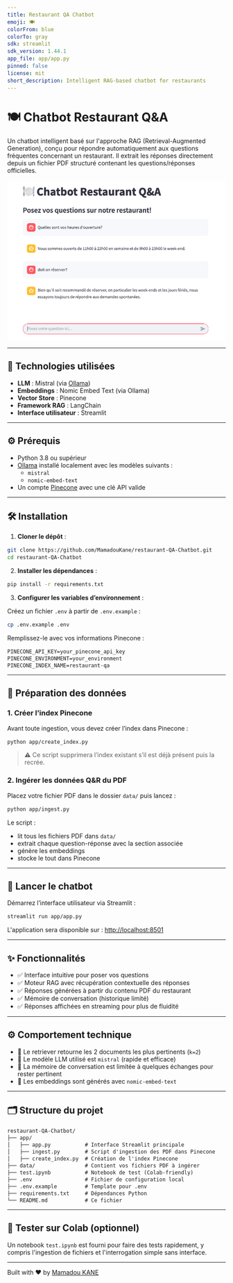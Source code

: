```yaml
---
title: Restaurant QA Chatbot
emoji: 🍽️
colorFrom: blue
colorTo: gray
sdk: streamlit
sdk_version: 1.44.1
app_file: app/app.py
pinned: false
license: mit
short_description: Intelligent RAG-based chatbot for restaurants
---
```


# 🍽️ Chatbot Restaurant Q&A

Un chatbot intelligent basé sur l'approche RAG (Retrieval-Augmented Generation), conçu pour répondre automatiquement aux questions fréquentes concernant un restaurant. Il extrait les réponses directement depuis un fichier PDF structuré contenant les questions/réponses officielles.

![App UI](App_UI.png)

---

## 🚀 Technologies utilisées

- **LLM** : Mistral (via [Ollama](https://ollama.com/))
- **Embeddings** : Nomic Embed Text (via Ollama)
- **Vector Store** : Pinecone
- **Framework RAG** : LangChain
- **Interface utilisateur** : Streamlit

---

## ⚙️ Prérequis

- Python 3.8 ou supérieur
- [Ollama](https://ollama.com/) installé localement avec les modèles suivants :
  - `mistral`
  - `nomic-embed-text`
- Un compte [Pinecone](https://www.pinecone.io/) avec une clé API valide

---

## 🛠️ Installation

1. **Cloner le dépôt** :

```bash
git clone https://github.com/MamadouKane/restaurant-QA-Chatbot.git
cd restaurant-QA-Chatbot
```

2. **Installer les dépendances** :

```bash
pip install -r requirements.txt
```

3. **Configurer les variables d’environnement** :

Créez un fichier `.env` à partir de `.env.example` :

```bash
cp .env.example .env
```

Remplissez-le avec vos informations Pinecone :

```
PINECONE_API_KEY=your_pinecone_api_key
PINECONE_ENVIRONMENT=your_environment
PINECONE_INDEX_NAME=restaurant-qa
```

---

## 📄 Préparation des données

### 1. Créer l’index Pinecone

Avant toute ingestion, vous devez créer l’index dans Pinecone :

```bash
python app/create_index.py
```

> ⚠️ Ce script supprimera l’index existant s’il est déjà présent puis la recrée.

### 2. Ingérer les données Q&R du PDF

Placez votre fichier PDF dans le dossier `data/` puis lancez :

```bash
python app/ingest.py
```

Le script :

- lit tous les fichiers PDF dans `data/`
- extrait chaque question-réponse avec la section associée
- génère les embeddings
- stocke le tout dans Pinecone

---

## 💬 Lancer le chatbot

Démarrez l’interface utilisateur via Streamlit :

```bash
streamlit run app/app.py
```

L'application sera disponible sur : [http://localhost:8501](http://localhost:8501)

---

## ✨ Fonctionnalités

- ✅ Interface intuitive pour poser vos questions
- ✅ Moteur RAG avec récupération contextuelle des réponses
- ✅ Réponses générées à partir du contenu PDF du restaurant
- ✅ Mémoire de conversation (historique limité)
- ✅ Réponses affichées en streaming pour plus de fluidité

---

## ⚙️ Comportement technique

- 🔎 Le retriever retourne les 2 documents les plus pertinents (`k=2`)
- 🧠 Le modèle LLM utilisé est `mistral` (rapide et efficace)
- 🧠 La mémoire de conversation est limitée à quelques échanges pour rester pertinent
- 🧠 Les embeddings sont générés avec `nomic-embed-text`

---

## 🗂️ Structure du projet

```
restaurant-QA-Chatbot/
├── app/
│   ├── app.py           # Interface Streamlit principale
│   ├── ingest.py        # Script d'ingestion des PDF dans Pinecone
│   ├── create_index.py  # Création de l'index Pinecone
├── data/                # Contient vos fichiers PDF à ingérer
├── test.ipynb           # Notebook de test (Colab-friendly)
├── .env                 # Fichier de configuration local
├── .env.example         # Template pour .env
├── requirements.txt     # Dépendances Python
└── README.md            # Ce fichier
```

---

## 🧪 Tester sur Colab (optionnel)

Un notebook `test.ipynb` est fourni pour faire des tests rapidement, y compris l'ingestion de fichiers et l'interrogation simple sans interface.

---

Built with ❤️ by [Mamadou KANE](https://www.linkedin.com/in/kanemamadou/)
